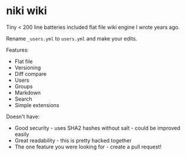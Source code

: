 # niki wiki
Tiny < 200 line batteries included flat file wiki engine I wrote years ago.

Rename `_users.yml` to `users.yml` and make your edits.

Features:

* Flat file
* Versioning
* Diff compare
* Users
* Groups
* Markdown
* Search
* Simple extensions

Doesn't have:

* Good security - uses SHA2 hashes without salt - could be improved easily
* Great readability - this is pretty hacked together
* The one feature you were looking for - create a pull request!

